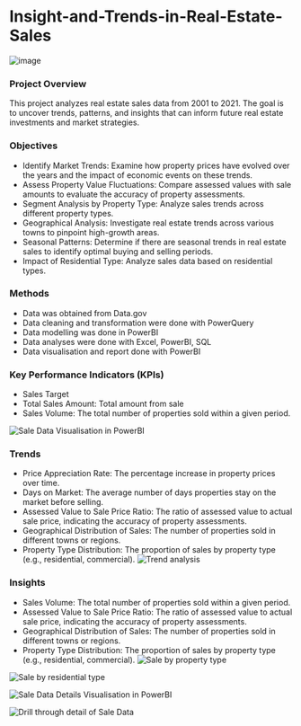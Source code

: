 # Insight-and-Trends-in-Real-Estate-Sales

![image](https://github.com/user-attachments/assets/e9caf141-6da3-4954-88ad-80fde69291aa)

### Project Overview
This project analyzes real estate sales data from 2001 to 2021. The goal is to uncover trends, patterns, and insights that can inform future real estate investments and market strategies.

### Objectives
- Identify Market Trends: Examine how property prices have evolved over the years and the impact of economic events on these trends.
-	Assess Property Value Fluctuations: Compare assessed values with sale amounts to evaluate the accuracy of property assessments.
-	Segment Analysis by Property Type: Analyze sales trends across different property types.
-	Geographical Analysis: Investigate real estate trends across various towns to pinpoint high-growth areas.
-	Seasonal Patterns: Determine if there are seasonal trends in real estate sales to identify optimal buying and selling periods.
-	Impact of Residential Type: Analyze sales data based on residential types.

### Methods
-	Data was obtained from Data.gov
-	Data cleaning and transformation were  done with PowerQuery
-	Data modelling was done in PowerBI
-	Data analyses were done with Excel,  PowerBI, SQL
-	Data visualisation and report done with PowerBI

### Key Performance Indicators (KPIs)
-	Sales Target
-	Total Sales Amount: Total amount from sale
-	Sales Volume: The total number of properties sold within a given period.

![Sale Data Visualisation in PowerBI](https://github.com/user-attachments/assets/8bacf0ed-1cc8-48b1-ab16-b2f002d3b222)

### Trends
-	Price Appreciation Rate: The percentage increase in property prices over time.
-	Days on Market: The average number of days properties stay on the market before selling.
-	Assessed Value to Sale Price Ratio: The ratio of assessed value to actual sale price, indicating the accuracy of property assessments.
-	Geographical Distribution of Sales: The number of properties sold in different towns or regions.
-	Property Type Distribution: The proportion of sales by property type (e.g., residential, commercial).
![Trend analysis](https://github.com/user-attachments/assets/124ca239-2bc3-4a8d-84d5-13539c8c4d24)

### Insights
-	Sales Volume: The total number of properties sold within a given period.
-	Assessed Value to Sale Price Ratio: The ratio of assessed value to actual sale price, indicating the accuracy of property assessments.
-	Geographical Distribution of Sales: The number of properties sold in different towns or regions.
-	Property Type Distribution: The proportion of sales by property type (e.g., residential, commercial).
![Sale by property type](https://github.com/user-attachments/assets/247025ad-2f59-47c3-a7f6-d77c7fa474e2)

![Sale by residential type](https://github.com/user-attachments/assets/8158ad2e-0177-4550-9160-108dbe851577)

![Sale Data Details Visualisation in PowerBI](https://github.com/user-attachments/assets/2919c387-0eca-410f-acfc-b97f457de86c)

![Drill through detail of Sale Data](https://github.com/user-attachments/assets/89d0e804-8ecd-4024-91f9-f415e36f658e)

